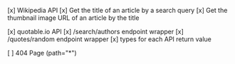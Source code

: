 [x] Wikipedia API
  [x] Get the title of an article by a search query
  [x] Get the thumbnail image URL of an article by the title

[x] quotable.io API
  [x] /search/authors endpoint wrapper
  [x] /quotes/random endpoint wrapper
  [x] types for each API return value

[ ] 404 Page (path="*")